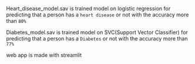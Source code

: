 Heart_disease_model.sav is trained model on logistic regression for predicting that a person has a `heart disease` or not with the accuracy more than `80%`

Diabetes_model.sav is trained model on SVC(Support Vector Classifier) for predicting that a person has a `Diabetes` or not with the accuracy more than `77%`

web app is made with streamlit
